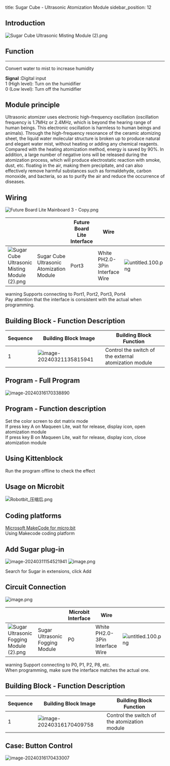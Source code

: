 title: Sugar Cube - Ultrasonic Atomization Module
sidebar_position: 12


## Introduction
![Sugar Cube Ultrasonic Misting Module (2).png](https://learn.kittenbot.cn/2024md_pic/1698301335290-bdf7a6b2-aa90-47a1-bb81-fe1ec9d079d7.png)





##   Function
---
Convert water to mist to increase humidity

**Signal**  :Digital input <br />1 (High level): Turn on the humidifier <br />0 (Low level): Turn off the humidifier



##   Module principle
Ultrasonic atomizer uses electronic high-frequency oscillation (oscillation frequency is 1.7MHz or 2.4MHz, which is beyond the hearing range of human beings. This electronic oscillation is harmless to human beings and animals). Through the high-frequency resonance of the ceramic atomizing sheet, the liquid water molecular structure is broken up to produce natural and elegant water mist, without heating or adding any chemical reagents. Compared with the heating atomization method, energy is saved by 90%. In addition, a large number of negative ions will be released during the atomization process, which will produce electrostatic reaction with smoke, dust, etc. floating in the air, making them precipitate, and can also effectively remove harmful substances such as formaldehyde, carbon monoxide, and bacteria, so as to purify the air and reduce the occurrence of diseases.





## Wiring
![Future Board Lite Mainboard 3 - Copy.png](https://learn.kittenbot.cn/2024md_pic/1698301468067-8b94cba4-38b1-4f23-a55a-6389a2d12512.png)

|  |  | Future Board Lite Interface | Wire |<br /> |
| --- | --- | --- | --- | --- |
| ![Sugar Cube Ultrasonic Misting Module (2).png](https://learn.kittenbot.cn/2024md_pic/1698301335290-bdf7a6b2-aa90-47a1-bb81-fe1ec9d079d7.png) | Sugar Cube Ultrasonic Atomization Module | Port3 | White PH2.0-3Pin Interface Wire | ![untitled.100.png](https://learn.kittenbot.cn/2024md_pic/1694663456622-fdd52039-7a0c-451f-96a0-feabdc797516.png) |
warning
Supports connecting to Port1, Port2, Port3, Port4<br />Pay attention that the interface is consistent with the actual when programming.



## Building Block - Function Description
| Sequence | Building Block Image | Building Block Function |
| --- | --- | --- |
| 1 | ![image-20240321135815941](https://learn.kittenbot.cn/2024md_pic/image-20240321135815941.png) | Control the switch of the external atomization module |





## Program - Full Program


![image-20240316170338890](https://learn.kittenbot.cn/2024md_pic/image-20240316170338890.png)





## Program - Function description
Set the color screen to dot matrix mode<br />
If press key A on Maqueen Lite, wait for release, display icon, open atomization module<br />
If press key B on Maqueen Lite, wait for release, display icon, close atomization module<br />



## Using Kittenblock
Run the program offline to check the effect





## Usage on Microbit
![Robotbit_压缩后.png](https://learn.kittenbot.cn/2024md_pic/1709112761000-c84282ba-fe71-45c1-8ad4-8e7f6fc4738f.png)





##   Coding platforms
[Microsoft MakeCode for micro:bit](https://makecode.microbit.org/#editor)<br />Using Makecode coding platform





## Add Sugar plug-in
![image-20240311154521941](https://learn.kittenbot.cn/2024md_pic/image-20240311154521941.png)
![image.png](https://learn.kittenbot.cn/2024md_pic/1709111641678-73b61119-c29c-4b48-add7-375ce9a15935.png)

Search for Sugar in extensions, click Add





## Circuit Connection
![image.png](https://learn.kittenbot.cn/2024md_pic/1709782879708-6dd82fbb-6e25-4404-944c-039f412a7000.png)

|  |  | Microbit Interface | Wire | <br /> |
| --- | --- | --- | --- | --- |
| ![Sugar Ultrasonic Fogging Module (2).png](https://learn.kittenbot.cn/2024md_pic/1698301335290-bdf7a6b2-aa90-47a1-bb81-fe1ec9d079d7.png) | Sugar Ultrasonic Fogging Module | P0 | White PH2.0-3Pin Interface Wire | ![untitled.100.png](https://learn.kittenbot.cn/2024md_pic/1694663456622-fdd52039-7a0c-451f-96a0-feabdc797516.png) |
warning
Support connecting to P0, P1, P2, P8, etc.<br />When programming, make sure the interface matches the actual one.


## Building Block - Function Description

| Sequence | Building Block Image                                         | Building Block Function                      |
| -------- | ------------------------------------------------------------ | -------------------------------------------- |
| 1        | ![image-20240316170409758](https://learn.kittenbot.cn/2024md_pic/image-20240316170409758.png) | Control the switch of the atomization module |



## Case: Button Control
![image-20240316170433007](https://learn.kittenbot.cn/2024md_pic/image-20240316170433007.png)



